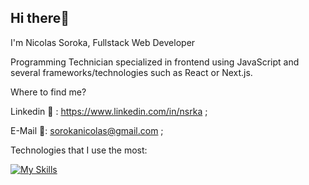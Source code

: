 ## Hi there👋 

I'm Nicolas Soroka, Fullstack Web Developer

Programming Technician specialized in frontend using JavaScript and several frameworks/technologies such as React or Next.js.
   
Where to find me?

Linkedin 🔗 : https://www.linkedin.com/in/nsrka ;

E-Mail 📧: sorokanicolas@gmail.com ;

Technologies that I use the most:
 
[![My Skills](https://skillicons.dev/icons?i=js,html,css,react,nodejs,express,mongodb,next,typescript,redux,tailwind)](https://skillicons.dev)
